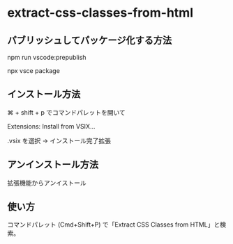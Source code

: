 # extract-css-classes-from-html

## パブリッシュしてパッケージ化する方法
npm run vscode:prepublish

npx vsce package

## インストール方法
⌘ + shift + p でコマンドパレットを開いて

Extensions: Install from VSIX...

.vsix を選択 → インストール完了拡張

## アンインストール方法
拡張機能からアンイストール

## 使い方
コマンドパレット (Cmd+Shift+P) で「Extract CSS Classes from HTML」と検索。
